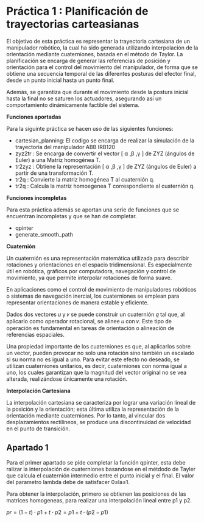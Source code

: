 # Práctica 1 : Planificación de trayectorias carteasianas 

El objetivo de esta práctica es representar la trayectoria cartesiana de un manipulador robótico, la cual ha sido generada utilizando interpolación de la orientación mediante cuaterniones, basada en el método de Taylor. La planificación se encarga de generar las referencias de posición y orientación para el control del movimiento del manipulador, de forma que se obtiene una secuencia temporal de las diferentes posturas del efector final, desde un punto inicial hasta un punto final.

Además, se garantiza que durante el movimiento desde la postura inicial hasta la final no se saturen los actuadores, asegurando así un comportamiento dinámicamente factible del sistema.

**Funciones aportadas**

Para la siguinte práctica se hacen uso de las siguientes funciones:
* cartesian_planning: El codigo se encarga de realizar la simulación de la trayectoria del manipulador ABB IRB120
* zyz2tr : Se encarga de convertir el vector [ α ,β ,γ ] de ZYZ (ángulos de Euler) a una Matriz homogénea T.
* tr2zyz : Obtiene la representación [ α ,β ,γ ] de ZYZ (ángulos de Euler) a partir de una transformación T.
* tr2q   : Convierte la matriz homogénea T al cuaternión q.
* tr2q   : Calcula la matriz homoegenea T correspondiente al cuaternión q.

  
**Funciones incompletas**

Para esta práctica además se aportan una serie de funciones que se encuentran incompletas y que se han de completar.
* qpinter
* generate_smooth_path

**Cuaternión**

Un cuaternión es una representación matemática utilizada para describir rotaciones y orientaciones en el espacio tridimensional. Es especialmente útil en robótica, gráficos por computadora, navegación y control de movimiento, ya que permite interpolar rotaciones de forma suave.

En aplicaciones como el control de movimiento de manipuladores robóticos o sistemas de navegación inercial, los cuaterniones se emplean para representar orientaciones de manera estable y eficiente.

Dados dos vectores 𝑢 y 𝑣 se puede construir un cuaternión 𝑞 tal que, al aplicarlo como operador rotacional, se alinee 
𝑢 con 𝑣. Este tipo de operación es fundamental en tareas de orientación o alineación de referencias espaciales.

Una propiedad importante de los cuaterniones es que, al aplicarlos sobre un vector, pueden provocar no solo una rotación sino también un escalado si su norma no es igual a uno. Para evitar este efecto no deseado, se utilizan cuaterniones unitarios, es decir, cuaterniones con norma igual a uno, los cuales garantizan que la magnitud del vector original no se vea alterada, realizándose únicamente una rotación.

**Interpolación Cartesiana** 

La interpolación cartesiana se caracteriza por lograr una variación lineal de la posición y la orientación; esta última utiliza la representación de la orientación mediante cuaterniones. Por lo tanto, al vincular dos desplazamientos rectilíneos, se produce una discontinuidad de velocidad en el punto de transición.

## Apartado 1
Para el primer apartado se pide completar la función qpinter, esta debe ralizar la interpolación de cuaterniones basandose en el métdodo de Tayler que calcula el cuaternión intermedio entre el punto inicial y el final. El valor del parametro lambda debe de satisfacer  0≤la≤1. 

Para obtener la interpolación,  primero se obtienen las posiciones de las matrices homogeneas, para realizar una interpolación lineal entre p1 y p2.

$pr = (1-t)⋅p1+t⋅p2 = p1 + t⋅(p2-p1)$
